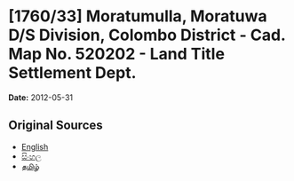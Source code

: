 # [1760/33] Moratumulla, Moratuwa D/S Division, Colombo District - Cad. Map No. 520202 - Land Title Settlement Dept.

**Date:** 2012-05-31

## Original Sources

- [English](https://documents.gov.lk/view/extra-gazettes/2012/5/1760-33_E.pdf)
- [සිංහල](https://documents.gov.lk/view/extra-gazettes/2012/5/1760-33_S.pdf)
- [தமிழ்](https://documents.gov.lk/view/extra-gazettes/2012/5/1760-33_T.pdf)
